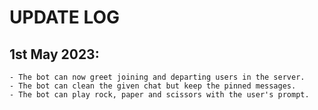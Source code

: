 # UPDATE LOG
## 1st May 2023: 
    - The bot can now greet joining and departing users in the server.
    - The bot can clean the given chat but keep the pinned messages.
    - The bot can play rock, paper and scissors with the user's prompt.
    
